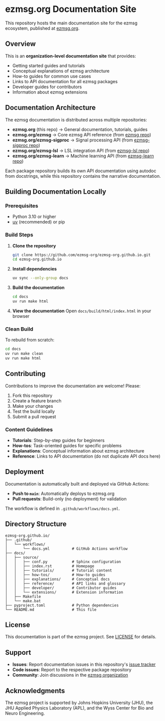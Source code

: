 # ezmsg.org Documentation Site

This repository hosts the main documentation site for the ezmsg ecosystem, published at [ezmsg.org](https://ezmsg.org).

## Overview

This is an **organization-level documentation site** that provides:
- Getting started guides and tutorials
- Conceptual explanations of ezmsg architecture
- How-to guides for common use cases
- Links to API documentation for all ezmsg packages
- Developer guides for contributors
- Information about ezmsg extensions

## Documentation Architecture

The ezmsg documentation is distributed across multiple repositories:

- **ezmsg.org** (this repo) → General documentation, tutorials, guides
- **ezmsg.org/ezmsg** → Core ezmsg API reference (from [ezmsg repo](https://github.com/ezmsg-org/ezmsg))
- **ezmsg.org/ezmsg-sigproc** → Signal processing API (from [ezmsg-sigproc repo](https://github.com/ezmsg-org/ezmsg-sigproc))
- **ezmsg.org/ezmsg-lsl** → LSL integration API (from [ezmsg-lsl repo](https://github.com/ezmsg-org/ezmsg-lsl))
- **ezmsg.org/ezmsg-learn** → Machine learning API (from [ezmsg-learn repo](https://github.com/ezmsg-org/ezmsg-learn))

Each package repository builds its own API documentation using autodoc from docstrings, while this repository contains the narrative documentation.

## Building Documentation Locally

### Prerequisites
- Python 3.10 or higher
- [uv](https://github.com/astral-sh/uv) (recommended) or pip

### Build Steps

1. **Clone the repository**
   ```bash
   git clone https://github.com/ezmsg-org/ezmsg-org.github.io.git
   cd ezmsg-org.github.io
   ```

2. **Install dependencies**
   ```bash
   uv sync --only-group docs
   ```

3. **Build the documentation**
   ```bash
   cd docs
   uv run make html
   ```

4. **View the documentation**
   Open `docs/build/html/index.html` in your browser

### Clean Build
To rebuild from scratch:
```bash
cd docs
uv run make clean
uv run make html
```

## Contributing

Contributions to improve the documentation are welcome! Please:

1. Fork this repository
2. Create a feature branch
3. Make your changes
4. Test the build locally
5. Submit a pull request

### Content Guidelines

- **Tutorials**: Step-by-step guides for beginners
- **How-tos**: Task-oriented guides for specific problems
- **Explanations**: Conceptual information about ezmsg architecture
- **Reference**: Links to API documentation (do not duplicate API docs here)

## Deployment

Documentation is automatically built and deployed via GitHub Actions:

- **Push to `main`**: Automatically deploys to ezmsg.org
- **Pull requests**: Build-only (no deployment) for validation

The workflow is defined in `.github/workflows/docs.yml`.

## Directory Structure

```
ezmsg-org.github.io/
├── .github/
│   └── workflows/
│       └── docs.yml          # GitHub Actions workflow
├── docs/
│   ├── source/
│   │   ├── conf.py           # Sphinx configuration
│   │   ├── index.rst         # Homepage
│   │   ├── tutorials/        # Tutorial content
│   │   ├── how-tos/          # How-to guides
│   │   ├── explanations/     # Conceptual docs
│   │   ├── reference/        # API links and glossary
│   │   ├── developer/        # Contributor guides
│   │   └── extensions/       # Extension information
│   ├── Makefile
│   └── make.bat
├── pyproject.toml            # Python dependencies
└── README.md                 # This file
```

## License

This documentation is part of the ezmsg project. See [LICENSE](LICENSE) for details.

## Support

- **Issues**: Report documentation issues in this repository's [issue tracker](https://github.com/ezmsg-org/ezmsg-org.github.io/issues)
- **Code issues**: Report to the respective package repository
- **Community**: Join discussions in the [ezmsg organization](https://github.com/ezmsg-org)

## Acknowledgments

The ezmsg project is supported by Johns Hopkins University (JHU), the JHU Applied Physics Laboratory (APL), and the Wyss Center for Bio and Neuro Engineering.
